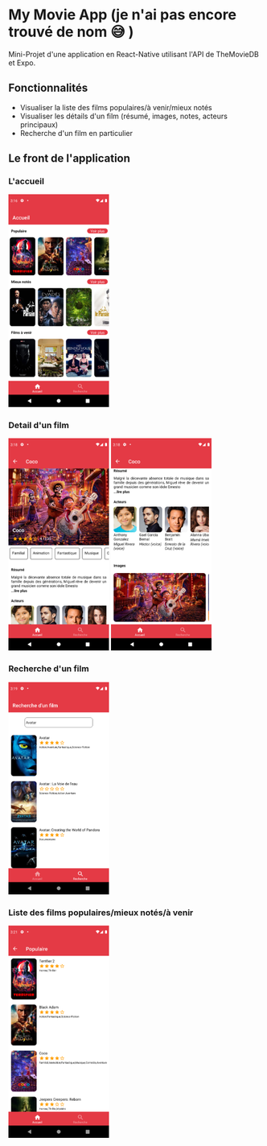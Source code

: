 # My Movie App (je n'ai pas encore trouvé de nom :sweat_smile: )

Mini-Projet d'une application en React-Native utilisant l'API de TheMovieDB et Expo.

## Fonctionnalités

- Visualiser la liste des films populaires/à venir/mieux notés
- Visualiser les détails d'un film (résumé, images, notes, acteurs principaux)
- Recherche d'un film en particulier

## Le front de l'application

### L'accueil

<img src="asset/images/accueil.png" width="200">

### Detail d'un film

<img src="asset/images/detail_part1.png" width="200">

<img src="asset/images/detail_part2.png" width="200">

### Recherche d'un film

<img src="asset/images/search.png" width="200">

### Liste des films populaires/mieux notés/à venir

<img src="asset/images/list_movies.png" width="200">